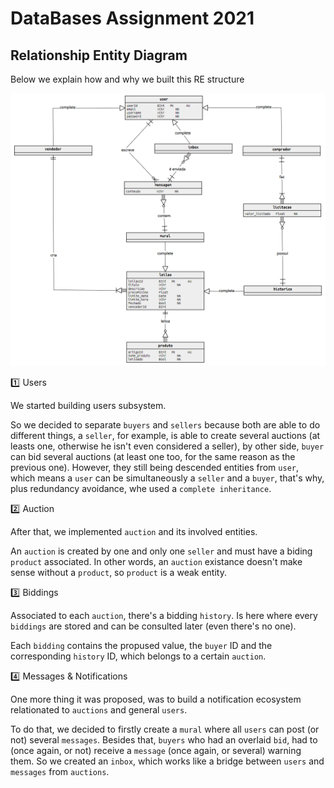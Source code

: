 # DataBases Assignment 2021
 
## Relationship Entity Diagram

Below we explain how and why we built this RE structure

![Relationship Entity Diagram](screenshots/Screenshot_ERDiagram.png)

:one: Users

We started building users subsystem. 

So we decided to separate `buyers` and `sellers` because both are able to do different things, a `seller`, for example, is able to create several auctions (at leasts one, otherwise he isn't even considered a seller), by other side, `buyer` can bid several auctions (at least one too, for the same reason as the previous one). However, they still being descended entities from `user`, which means a `user` can be simultaneously a `seller` and a `buyer`, that's why, plus redundancy avoidance, whe used a `complete inheritance`.


:two: Auction

After that, we implemented `auction` and its involved entities.

An `auction` is created by one and only one `seller` and must have a biding `product` associated. In other words, an `auction` existance doesn't make sense without a `product`, so `product` is a weak entity.

:three: Biddings

Associated to each `auction`, there's a bidding `history`. Is here where every `biddings` are stored and can be consulted later (even there's no one).

Each `bidding` contains the propused value, the `buyer` ID and the corresponding `history` ID, which belongs to a certain `auction`.

:four: Messages & Notifications

One more thing it was proposed, was to build a notification ecosystem relationated to `auctions` and general `users`. 

To do that, we decided to firstly create a `mural` where all `users` can post (or not) several `messages`. Besides that, `buyers` who had an overlaid `bid`, had to (once again, or not) receive a `message` (once again, or several) warning them. So we created an `inbox`, which works like a bridge between `users` and `messages` from `auctions`.